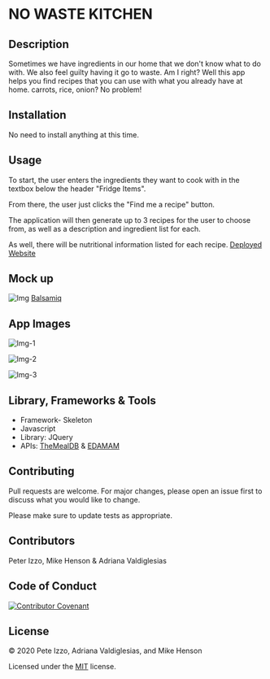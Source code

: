 # NO WASTE KITCHEN

## Description
Sometimes we have ingredients in our home that we don't know what to do with. We also feel guilty having it go to waste. Am I right? Well this app helps you find recipes that you can use with what you already have at home. carrots, rice, onion? No problem!  

## Installation
No need to install anything at this time. 

## Usage

To start, the user enters the ingredients they want to cook with in the textbox below the header "Fridge Items".

From there, the user just clicks the "Find me a recipe" button.

The application will then generate up to 3 recipes for the user to choose from, as well as a description and ingredient list for each.

As well, there will be nutritional information listed for each recipe.
[Deployed Website](https://adrianavv1.github.io/No-Waste-Kitchen/)
## Mock up 
![Img](https://github.com/adrianavv1/No-Waste-Kitchen/blob/main/images%2F0001.jpg)
[Balsamiq](https://balsamiq.com/)
## App Images
![Img-1](https://github.com/adrianavv1/No-Waste-Kitchen/blob/e1090eab069239f9c33a9c5d465d757012a356e6/images%2FScreenshot%202020-12-17%20103557.png)


![Img-2](https://github.com/peter-izzo/No-Waste-Kitchen/blob/main/images%2FScreenshot%202020-12-17%20154351.png)


![Img-3](https://github.com/peter-izzo/No-Waste-Kitchen/blob/790834d1b2bdc627b31bceeed18f313edd630195/images%2FScreenshot%202020-12-17%20154440.png)


## Library, Frameworks & Tools
* Framework- Skeleton
* Javascript
* Library: JQuery
* APIs: [TheMealDB](https://www.themealdb.com/api.php) & 
        [EDAMAM](https://developer.edamam.com/edamam-docs-nutrition-api)
## Contributing
Pull requests are welcome. For major changes, please open an issue first to discuss what you would like to change.

Please make sure to update tests as appropriate.

## Contributors

Peter Izzo, Mike Henson & Adriana Valdiglesias

## Code of Conduct

[![Contributor Covenant](https://img.shields.io/badge/Contributor%20Covenant-v2.0%20adopted-ff69b4.svg)](code_of_conduct.md)  

## License

&copy; 2020 Pete Izzo, Adriana Valdiglesias, and Mike Henson

Licensed under the [MIT](LICENSE.txt) license.
